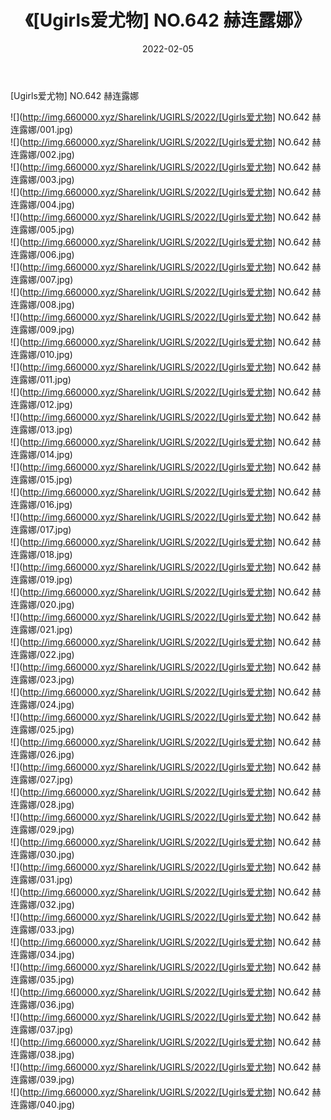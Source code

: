 ﻿---
layout: post
title:  《[Ugirls爱尤物] NO.642 赫连露娜》
date:   2022-02-05
img: http://img.660000.xyz/Sharelink/UGIRLS/2022/[Ugirls爱尤物] NO.642 赫连露娜/000.jpg
categories: [美女, 清纯, 唯美]
---

[Ugirls爱尤物] NO.642 赫连露娜

 ![](http://img.660000.xyz/Sharelink/UGIRLS/2022/[Ugirls爱尤物] NO.642 赫连露娜/001.jpg) <br>![](http://img.660000.xyz/Sharelink/UGIRLS/2022/[Ugirls爱尤物] NO.642 赫连露娜/002.jpg) <br>![](http://img.660000.xyz/Sharelink/UGIRLS/2022/[Ugirls爱尤物] NO.642 赫连露娜/003.jpg) <br>![](http://img.660000.xyz/Sharelink/UGIRLS/2022/[Ugirls爱尤物] NO.642 赫连露娜/004.jpg) <br>![](http://img.660000.xyz/Sharelink/UGIRLS/2022/[Ugirls爱尤物] NO.642 赫连露娜/005.jpg) <br>![](http://img.660000.xyz/Sharelink/UGIRLS/2022/[Ugirls爱尤物] NO.642 赫连露娜/006.jpg) <br>![](http://img.660000.xyz/Sharelink/UGIRLS/2022/[Ugirls爱尤物] NO.642 赫连露娜/007.jpg) <br>![](http://img.660000.xyz/Sharelink/UGIRLS/2022/[Ugirls爱尤物] NO.642 赫连露娜/008.jpg) <br>![](http://img.660000.xyz/Sharelink/UGIRLS/2022/[Ugirls爱尤物] NO.642 赫连露娜/009.jpg) <br>![](http://img.660000.xyz/Sharelink/UGIRLS/2022/[Ugirls爱尤物] NO.642 赫连露娜/010.jpg) <br>![](http://img.660000.xyz/Sharelink/UGIRLS/2022/[Ugirls爱尤物] NO.642 赫连露娜/011.jpg) <br>![](http://img.660000.xyz/Sharelink/UGIRLS/2022/[Ugirls爱尤物] NO.642 赫连露娜/012.jpg) <br>![](http://img.660000.xyz/Sharelink/UGIRLS/2022/[Ugirls爱尤物] NO.642 赫连露娜/013.jpg) <br>![](http://img.660000.xyz/Sharelink/UGIRLS/2022/[Ugirls爱尤物] NO.642 赫连露娜/014.jpg) <br>![](http://img.660000.xyz/Sharelink/UGIRLS/2022/[Ugirls爱尤物] NO.642 赫连露娜/015.jpg) <br>![](http://img.660000.xyz/Sharelink/UGIRLS/2022/[Ugirls爱尤物] NO.642 赫连露娜/016.jpg) <br>![](http://img.660000.xyz/Sharelink/UGIRLS/2022/[Ugirls爱尤物] NO.642 赫连露娜/017.jpg) <br>![](http://img.660000.xyz/Sharelink/UGIRLS/2022/[Ugirls爱尤物] NO.642 赫连露娜/018.jpg) <br>![](http://img.660000.xyz/Sharelink/UGIRLS/2022/[Ugirls爱尤物] NO.642 赫连露娜/019.jpg) <br>![](http://img.660000.xyz/Sharelink/UGIRLS/2022/[Ugirls爱尤物] NO.642 赫连露娜/020.jpg) <br>![](http://img.660000.xyz/Sharelink/UGIRLS/2022/[Ugirls爱尤物] NO.642 赫连露娜/021.jpg) <br>![](http://img.660000.xyz/Sharelink/UGIRLS/2022/[Ugirls爱尤物] NO.642 赫连露娜/022.jpg) <br>![](http://img.660000.xyz/Sharelink/UGIRLS/2022/[Ugirls爱尤物] NO.642 赫连露娜/023.jpg) <br>![](http://img.660000.xyz/Sharelink/UGIRLS/2022/[Ugirls爱尤物] NO.642 赫连露娜/024.jpg) <br>![](http://img.660000.xyz/Sharelink/UGIRLS/2022/[Ugirls爱尤物] NO.642 赫连露娜/025.jpg) <br>![](http://img.660000.xyz/Sharelink/UGIRLS/2022/[Ugirls爱尤物] NO.642 赫连露娜/026.jpg) <br>![](http://img.660000.xyz/Sharelink/UGIRLS/2022/[Ugirls爱尤物] NO.642 赫连露娜/027.jpg) <br>![](http://img.660000.xyz/Sharelink/UGIRLS/2022/[Ugirls爱尤物] NO.642 赫连露娜/028.jpg) <br>![](http://img.660000.xyz/Sharelink/UGIRLS/2022/[Ugirls爱尤物] NO.642 赫连露娜/029.jpg) <br>![](http://img.660000.xyz/Sharelink/UGIRLS/2022/[Ugirls爱尤物] NO.642 赫连露娜/030.jpg) <br>![](http://img.660000.xyz/Sharelink/UGIRLS/2022/[Ugirls爱尤物] NO.642 赫连露娜/031.jpg) <br>![](http://img.660000.xyz/Sharelink/UGIRLS/2022/[Ugirls爱尤物] NO.642 赫连露娜/032.jpg) <br>![](http://img.660000.xyz/Sharelink/UGIRLS/2022/[Ugirls爱尤物] NO.642 赫连露娜/033.jpg) <br>![](http://img.660000.xyz/Sharelink/UGIRLS/2022/[Ugirls爱尤物] NO.642 赫连露娜/034.jpg) <br>![](http://img.660000.xyz/Sharelink/UGIRLS/2022/[Ugirls爱尤物] NO.642 赫连露娜/035.jpg) <br>![](http://img.660000.xyz/Sharelink/UGIRLS/2022/[Ugirls爱尤物] NO.642 赫连露娜/036.jpg) <br>![](http://img.660000.xyz/Sharelink/UGIRLS/2022/[Ugirls爱尤物] NO.642 赫连露娜/037.jpg) <br>![](http://img.660000.xyz/Sharelink/UGIRLS/2022/[Ugirls爱尤物] NO.642 赫连露娜/038.jpg) <br>![](http://img.660000.xyz/Sharelink/UGIRLS/2022/[Ugirls爱尤物] NO.642 赫连露娜/039.jpg) <br>![](http://img.660000.xyz/Sharelink/UGIRLS/2022/[Ugirls爱尤物] NO.642 赫连露娜/040.jpg) <br>